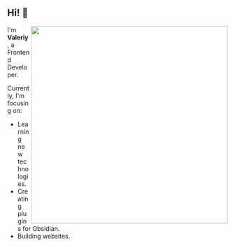 ## Hi! 👋
<p>
  <img width="450" align='right' src="https://github.com/user-attachments/assets/63eb9ed7-8108-4804-b296-356bc190fffa">
</p>
  
I'm **Valeriy**, a Frontend Developer.  

Currently, I'm focusing on:
- Learning new technologies.
- Creating plugins for Obsidian.
- Building websites.

